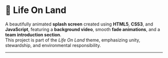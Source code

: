 # 🌿 Life On Land 

A beautifully animated **splash screen** created using **HTML5**, **CSS3**, and **JavaScript**, featuring a **background video**, smooth **fade animations**, and a **team introduction section**.  
This project is part of the *Life On Land* theme, emphasizing unity, stewardship, and environmental responsibility.

---
